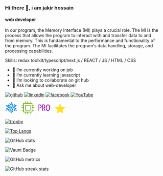 ### Hi there 👋, i am jakir hossain
#### web developer
In our program, the Memory Interface (MI) plays a crucial role. The MI is the process that allows the program to interact with and transfer data to and from memory. This is fundamental to the performance and functionality of the program. The MI facilitates the program's data handling, storage, and processing capabilities.

Skills: redux toolkit/typescript/next.js / REACT / JS / HTML / CSS

- 🔭 I’m currently working on job 
- 🌱 I’m currently learning javascript 
- 👯 I’m looking to collaborate on git hub 
- 💬 Ask me about web-developer 


[<img src='https://cdn.jsdelivr.net/npm/simple-icons@3.0.1/icons/github.svg' alt='github' height='40'>](https://github.com/jakirhossain)  [<img src='https://cdn.jsdelivr.net/npm/simple-icons@3.0.1/icons/linkedin.svg' alt='linkedin' height='40'>](https://www.linkedin.com/in/jakirhossain/)  [<img src='https://cdn.jsdelivr.net/npm/simple-icons@3.0.1/icons/facebook.svg' alt='facebook' height='40'>](https://www.facebook.com/jakirhossain)  [<img src='https://cdn.jsdelivr.net/npm/simple-icons@3.0.1/icons/youtube.svg' alt='YouTube' height='40'>](https://www.youtube.com/channel/jakirhossain)  

<a href='https://archiveprogram.github.com/'><img src='https://raw.githubusercontent.com/acervenky/animated-github-badges/master/assets/acbadge.gif' width='40' height='40'></a> <a href='https://docs.github.com/en/developers'><img src='https://raw.githubusercontent.com/acervenky/animated-github-badges/master/assets/devbadge.gif' width='40' height='40'></a> <a href='https://github.com/pricing'><img src='https://raw.githubusercontent.com/acervenky/animated-github-badges/master/assets/pro.gif' width='40' height='40'></a> <a href='https://stars.github.com/'><img src='https://raw.githubusercontent.com/acervenky/animated-github-badges/master/assets/starbadge.gif' width='35' height='35'></a> 

[![trophy](https://github-profile-trophy.vercel.app/?username=jakirhossain)](https://github.com/ryo-ma/github-profile-trophy)

[![Top Langs](https://github-readme-stats.vercel.app/api/top-langs/?username=jakirhossain)](https://github.com/anuraghazra/github-readme-stats)

![GitHub stats](https://github-readme-stats.vercel.app/api?username=jakirhossain&show_icons=true&count_private=true)  

![Vaunt Badge](https://api.vaunt.dev/v1/github/entities/jakirhossain/contributions?format=svg&private=true)  

![GitHub metrics](https://metrics.lecoq.io/jakirhossain)  

![GitHub streak stats](https://streak-stats.demolab.com/?user=jakirhossain)  


